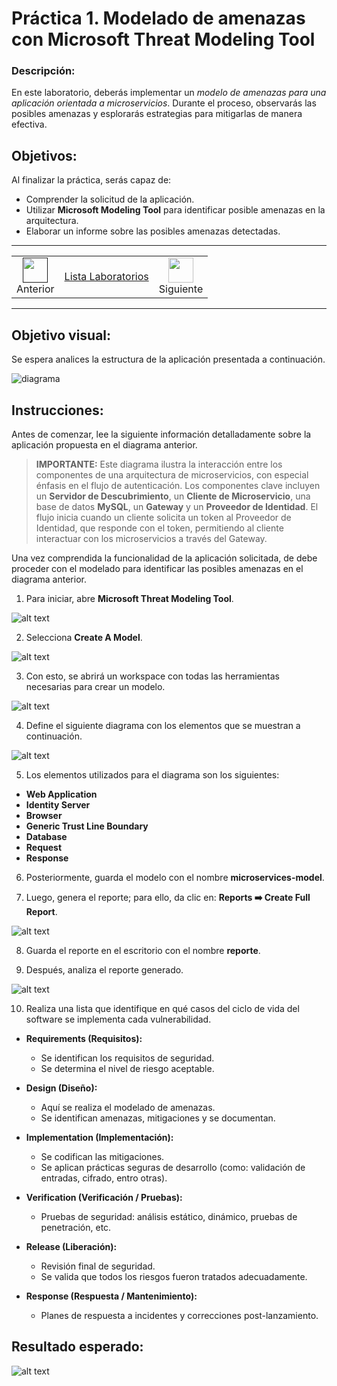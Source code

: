 # Práctica 1. Modelado de amenazas con Microsoft Threat Modeling Tool

### Descripción:

En este laboratorio, deberás implementar un *modelo de amenazas para una aplicación orientada a microservicios*. Durante el proceso, observarás las posibles amenazas y esplorarás estrategias para mitigarlas de manera efectiva. 


## Objetivos: 

Al finalizar la práctica, serás capaz de:
- Comprender la solicitud de la aplicación.
- Utilizar **Microsoft Modeling Tool** para identificar posible amenazas en la arquitectura. 
- Elaborar un informe sobre las posibles amenazas detectadas. 

---
<!--Este fragmento es la barra de 
navegación-->

<div style="width: 400px;">
        <table width="50%">
            <tr>
                <td style="text-align: center;">
                    <a href=""><img src="../images/anterior.png" width="40px"></a>
                    <br>Anterior
                </td>
                <td style="text-align: center;">
                   <a href="../README.md">Lista Laboratorios</a>
                </td>
<td style="text-align: center;">
                    <a href="../Capitulo2/"><img src="../images/siguiente.png" width="40px"></a>
                    <br>Siguiente
                </td>
            </tr>
        </table>
</div>

---

## Objetivo visual: 

Se espera analices la estructura de la aplicación presentada a continuación. 

![diagrama](../images/1/diagrama.png)

## Instrucciones:

Antes de comenzar, lee la siguiente información detalladamente sobre la aplicación propuesta en el diagrama anterior. 

> **IMPORTANTE:** Este diagrama ilustra la interacción entre los componentes de una arquitectura de microservicios, con especial énfasis en el flujo de autenticación. Los componentes clave incluyen un **Servidor de Descubrimiento**, un **Cliente de Microservicio**, una base de datos **MySQL**, un **Gateway** y un **Proveedor de Identidad**. El flujo inicia cuando un cliente solicita un token al Proveedor de Identidad, que responde con el token, permitiendo al cliente interactuar con los microservicios a través del Gateway.

Una vez comprendida la funcionalidad de la aplicación solicitada, de debe proceder con el modelado para identificar las posibles amenazas en el diagrama anterior. 

1. Para iniciar, abre **Microsoft Threat Modeling Tool**.

![alt text](../images/1/1.png)

2. Selecciona **Create A Model**.

![alt text](../images/1/2.png)

3. Con esto, se abrirá un workspace con todas las herramientas necesarias para crear un modelo. 

![alt text](../images/1/3.png)

4. Define el siguiente diagrama con los elementos que se muestran a continuación. 

![alt text](../images/1/4.png)

5. Los elementos utilizados para el diagrama son los siguientes: 

- **Web Application**
- **Identity Server**
- **Browser**
- **Generic Trust Line Boundary**
- **Database**
- **Request**
- **Response**

6. Posteriormente, guarda el modelo con el nombre **microservices-model**.

7. Luego, genera el reporte; para ello, da clic en: **Reports ➡️ Create Full Report**.

![alt text](../images/1/5.png)

8. Guarda el reporte en el escritorio con el nombre **reporte**.

9. Después, analiza el reporte generado.

![alt text](../images/1/6.png)

10. Realiza una lista que identifique en qué casos del ciclo de vida del software se implementa cada vulnerabilidad. 

- **Requirements (Requisitos):**

    - Se identifican los requisitos de seguridad.
    - Se determina el nivel de riesgo aceptable.

- **Design (Diseño):**

    - Aquí se realiza el modelado de amenazas.
    - Se identifican amenazas, mitigaciones y se documentan.

- **Implementation (Implementación):**

    - Se codifican las mitigaciones.
    - Se aplican prácticas seguras de desarrollo (como: validación de entradas, cifrado, entro otras).

- **Verification (Verificación / Pruebas):**

    - Pruebas de seguridad: análisis estático, dinámico, pruebas de penetración, etc.

- **Release (Liberación):**

    - Revisión final de seguridad.
    - Se valida que todos los riesgos fueron tratados adecuadamente.

- **Response (Respuesta / Mantenimiento):**

    - Planes de respuesta a incidentes y correcciones post-lanzamiento.

## Resultado esperado:

![alt text](../images/1/7.png)
